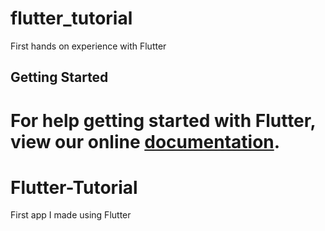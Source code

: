# flutter_tutorial

First hands on experience with Flutter

## Getting Started

For help getting started with Flutter, view our online
[documentation](https://flutter.io/).
=======
# Flutter-Tutorial
First app I made using Flutter
